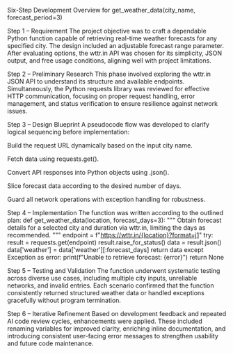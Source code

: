 Six-Step Development Overview for get_weather_data(city_name, forecast_period=3)

Step 1 – Requirement 
The project objective was to craft a dependable Python function capable of retrieving real-time weather forecasts for any specified city. The design included an adjustable forecast range parameter. After evaluating options, the wttr.in API was chosen for its simplicity, JSON output, and free usage conditions, aligning well with project limitations.

Step 2 – Preliminary Research
This phase involved exploring the wttr.in JSON API to understand its structure and available endpoints. Simultaneously, the Python requests library was reviewed for effective HTTP communication, focusing on proper request handling, error management, and status verification to ensure resilience against network issues.

Step 3 – Design Blueprint
A pseudocode flow was developed to clarify logical sequencing before implementation:

Build the request URL dynamically based on the input city name.

Fetch data using requests.get().

Convert API responses into Python objects using .json().

Slice forecast data according to the desired number of days.

Guard all network operations with exception handling for robustness.

Step 4 – Implementation
The function was written according to the outlined plan:
def get_weather_data(location, forecast_days=3):
    """
    Obtain forecast details for a selected city and duration via wttr.in, limiting the days as recommended.
    """
    endpoint = f"https://wttr.in/{location}?format=j1"
    try:
        result = requests.get(endpoint)
        result.raise_for_status()
        data = result.json()
        data['weather'] = data['weather'][:forecast_days]
        return data
    except Exception as error:
        print(f"Unable to retrieve forecast: {error}")
        return None

Step 5 – Testing and Validation
The function underwent systematic testing across diverse use cases, including multiple city inputs, unreliable networks, and invalid entries. Each scenario confirmed that the function consistently returned structured weather data or handled exceptions gracefully without program termination.    

Step 6 – Iterative Refinement
Based on development feedback and repeated AI code review cycles, enhancements were applied. These included renaming variables for improved clarity, enriching inline documentation, and introducing consistent user-facing error messages to strengthen usability and future code maintenance.
